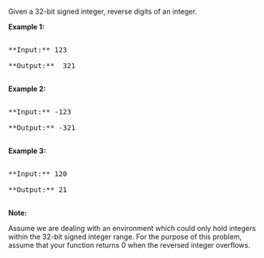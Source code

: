 
Given a 32-bit signed integer, reverse digits of an integer.

**Example 1:**
<pre>
**Input:** 123
**Output:**  321
</pre>


**Example 2:**
<pre>
**Input:** -123
**Output:** -321
</pre>


**Example 3:**
<pre>
**Input:** 120
**Output:** 21
</pre>


**Note:**<br />
Assume we are dealing with an environment which could only hold integers within the 32-bit signed integer range. For the purpose of this problem, assume that your function returns 0 when the reversed integer overflows.

